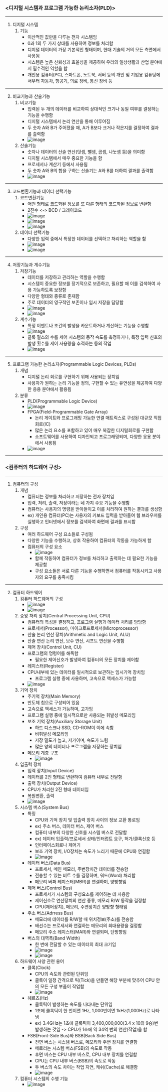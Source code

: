 ### <디지털 시스템과 프로그램 가능한 논리소자(PLD)>
- - -
1. 디지털 시스템
   1) 기능
      - 이산적인 값만을 다루는 전자 시스템임
      - 0과 1의 두 가지 상태를 사용하여 정보를 처리함
      - 디지털 데이터의 가장 기본적인 형태이며, 현대 기술의 거의 모든 측면에서 사용됨
      - 시스템은 높은 신뢰성과 효율성을 제공하여 우리의 일상생활과 산업 분야에서 필수적인 역할을 함
      - 개인용 컴퓨터(PC), 스마트폰, 노트북, 서버 등의 개인 및 기업용 컴퓨팅에서부터 자동차, 항공기, 의료 장비, 통신 장비 등
- - -
2. 비교기능과 산술기능
   1) 비교기능
      - 입력된 두 개의 데이터를 비교하여 상대적인 크기나 동일 여부를 결정하는 기능을 수행함
      - 디지털 시스템에서 논리 연산을 통해 이루어짐
      - 두 숫자 A와 B가 주어졌을 때, A가 B보다 크거나 작은지를 결정하여 결과를 출력함
      - ![image](https://github.com/user-attachments/assets/29b91378-e884-4838-b450-b67cf04a4e35)
   2) 산술기능
      - 숫자나 데이터의 산술 연산(덧셈, 뺄셈, 곱셈, 나눗셈 등)을 의미함
      - 디지털 시스템에서 매우 중요한 기능을 함
      - 프로세서나 계산기 등에서 사용됨
      - 두 숫자 A와 B의 합을 구하는 산술기는 A와 B를 더하여 결과를 출력함
      - ![image](https://github.com/user-attachments/assets/c452c7d5-6a2b-45f8-bebe-b6d653bfc9c6)
- - -
3. 코드변환기능과 데이터 선택기능
   1) 코드변환기능
      - 어떤 형태로 코드화된 정보를 또 다른 형태의 코드화된 정보로 변환함
      - 2진수 <-> BCD / 그레이코드
      - ![image](https://github.com/user-attachments/assets/a61bf4a6-4110-4c6c-a98c-7dfda82dc2fb)
      - ![image](https://github.com/user-attachments/assets/d1b058ce-deb2-4e3b-a089-b4b77596c30e)
      - ![image](https://github.com/user-attachments/assets/b3dbc1bf-c66f-4d9d-b2d6-34d1591631fe)
   2) 데이터 선택기능
      - 다양한 입력 중에서 특정한 데이터를 선택하고 처리하는 역할을 함
      - ![image](https://github.com/user-attachments/assets/fb97f4b5-f201-4cbb-9a94-ab07d2f14f36)
      - ![image](https://github.com/user-attachments/assets/2979de05-2d73-4a7a-89db-8c21f68ecb0a)
- - -
4. 저장기능과 계수기능
   1) 저장기능
      - 데이터를 저장하고 관리하는 역할을 수행함
      - 시스템이 중요한 정보를 장기적으로 보존하고, 필요할 때 이를 검색하여 사용 가능하도록 보장함
      - 다양한 형태와 종류로 존재함
      - 주로 데이터의 영구적인 보존이나 임시 저장을 담당함
      - ![image](https://github.com/user-attachments/assets/4e43ff2f-7192-41ee-a7eb-7a6705cc56ea)
      - ![image](https://github.com/user-attachments/assets/3c527e78-8618-43ea-9b31-2b7c8e8b48a4)
   2) 계수기능
      - 특정 이벤트나 조건의 발생을 카운트하거나 계산하는 기능을 수행함
      - ![image](https://github.com/user-attachments/assets/40b415de-88c9-48a6-be7c-a667e2aa0391)
      - 클록 펄스의 수를 세어 시스템의 동작 속도를 측정하거나, 특정 입력 신호의 발생 횟수를 세어 사용량을 추적하는 등의 작업
      - ![image](https://github.com/user-attachments/assets/9109bdf8-d403-4a70-b27d-9d3300989035)
- - -
5. 프로그램 가능한 논리소자(Programmable Logic Devices, PLDs)
   1) 개념
      - 디지털 논리 회로를 구현하기 위해 사용되는 장치임
      - 사용자가 원하는 논리 기능을 정의, 구현할 수 있는 유연성을 제공하여 다양한 응용 분야에서 활용됨
   2) 분류
      - PLD(Programmable Logic Device)
      - ![image](https://github.com/user-attachments/assets/666b6d1d-4fa9-4c2e-a050-18fa52f2de7d)
      - FPGA(Field-Programmable Gate Array)
        - 논리 게이트와 프로그래밍 가능한 연결 매트릭스로 구성된 대규모 직접회로(IC)
        - 많은 논리 요소를 포함하고 있어 매우 복잡한 디지털회로를 구현함
        - 소프트웨어를 사용하여 디자인되고 프로그래밍되며, 다양한 응용 분야에서 사용됨 
      - ![image](https://github.com/user-attachments/assets/df5eb674-f65f-47a8-a664-53c4f40f4f5b)
- - -
### <컴퓨터의 하드웨어 구성>
- - -
1. 컴퓨터의 구성
   1) 개념
      - 컴퓨터는 정보를 처리하고 저장하는 전자 장치임
      - 입력, 처리, 출력, 저장이라는 네 가지 주요 기능을 수행함
      - 컴퓨터는 사용자의 명령을 받아들이고 이를 처리하여 원하는 결과를 생성함
      - ex) 개인용 컴퓨터(PC)는 사용자의 키보드 입력을 받아들여 웹 브라우저를 실행하고 인터넷에서 정보를 검색하여 화면에 결과를 표시함
   2) 구성
      - 여러 하드웨어 구성 요소들로 구성됨
      - 다양한 기능을 수행하고, 상호 작용하여 컴퓨터의 작동을 가능하게 함
      - 컴퓨터의 구성 요소
        - ![image](https://github.com/user-attachments/assets/08ff57c9-60b0-4978-9833-9b84fd1a1eb1)
        - 함께 작동하여 컴퓨터가 정보를 처리하고 출력하는 데 필요한 기능을 제공함
        - 구성 요소들은 서로 다른 기능을 수행하면서 컴퓨터를 작동시키고 사용자의 요구를 충족시킴
- - -
2. 컴퓨터 하드웨어
   1) 컴퓨터 하드웨어의 구성
      - ![image](https://github.com/user-attachments/assets/ba8202ac-4bcb-42e6-89b3-721977328678)
      - ![image](https://github.com/user-attachments/assets/6395aae3-68c2-4554-af24-b77a230f824d)
   2) 중앙 처리 장치(Central Processing Unit, CPU)
      - 컴퓨터의 특성을 결정하고, 프로그램 실행과 데이터 처리를 담당함
      - 프로세서(Processor), 마이크로프로세서(Microprocessor)
      - 산술 논리 연산 장치(Arithmetic and Logic Unit, ALU)
      - 산술 연산 논리 연산, 보수 연산, 시프트 연산을 수행함
      - 제어 장치(Control Unit, CU)
      - 프로그램의 명령어를 해독함
        - 필요한 제어신호가 발생하여 컴퓨터의 모든 장치를 제어함
      - 레지스터(Register)
      - CPU내부에 있는 데이터를 일시적으로 보관하는 임시기억 장치임
        - 프로그램 실행 중에 사용하며, 고속으로 액세스가 가능함
      - ![image](https://github.com/user-attachments/assets/036bf47b-37e0-42e2-b4b0-08857474bc39)
   3) 기억 장치
      - 주기억 장치(Main Memory)
      - 반도체 칩으로 구성되어 있음
      - 고속으로 액세스가 가능하며, 고가임
      - 프로그램 실행 중에 일시적으로만 사용되는 휘발성 메모리임
      - 보조 기억 장치(Auxiliary Storage Unit)
        - 하드 디스크나 SSD, CD-ROM이 이에 속함
        - 비휘발성 메모리임
        - 저장 밀도가 높고, 저가이며, 속도가 느림
        - 많은 양의 데이터나 프로그램을 저장하는 장치임
      - 메모리 계층 구조
        - ![image](https://github.com/user-attachments/assets/21be0fc8-52be-441a-b43e-05c8b7f4b525)
   4) 입출력 장치
      - 입력 장치(Input Device)
      - 데이터를 2진 형태로 변환하여 컴퓨터 내부로 전달함
      - 출력 장치(Output Device)
      - CPU가 처리한 2진 형태 데이터임
      - 복원변환, 출력
      - ![image](https://github.com/user-attachments/assets/f3a5bacf-2b87-4c11-810e-6e04b879281e)
   5) 시스템 버스(System Bus)
      - 특징
        - CPU와 기억 장치 및 입출력 장치 사이의 정보 교환 통로임
        - ex) 주소 버스, 데이터 버스, 제어 버스
        - 컴퓨터 내부의 다양한 신호를 시스템 버스로 전달함
        - ex) 데이터 입출력/프로세서 상태/인터럽트 요구, 허가/클록신호 등
        - 인터페이스회로나 제어기
        - 보조 기억 장치, I/O장치는 속도가 느리기 때문에 CPU와 연결함
        - ![image](https://github.com/user-attachments/assets/a0cc0c4f-4d4c-4fb8-9b63-93859f8f5624)
      - 데이터 버스(Data Bus)
        - 프로세서, 메인 메모리, 주변장치간 데이터를 전송함
        - 전송할 수 있는 비트 수를 결정하며, 워드(Word) 처리함
        - 메모리 버퍼 레지스터(MBR)를 연결하며, 양방향임
      - 제어 버스(Control Bus)
        - 프로세서가 시스템의 구성요소를 제어하는 데 사용함
        - 제어신호로 연산장치의 연산 종류, 메모리 R/W 동작을 결정함
        - CPU(제어장치), 메모리, 주변장치간 양방향 형태임
      - 주소 버스(Adrress Bus)
        - 메모리에 데이터를 R/W할 때 위치정보(주소)를 전송함
        - 배선수는 프로세서와 연결하는 메모리의 최대용량을 결정함
        - 메모리 주소 레지스터(MAR)와 연결되며, 단방향임
      - 버스의 대역폭(Band Width)
        - 한 번에 전달할 수 있는 데이터의 최대 크기임
        - ![image](https://github.com/user-attachments/assets/be759a3d-e589-42bf-92fa-279d8ec15028)
        - ![image](https://github.com/user-attachments/assets/5a265cb8-854a-4395-b5a5-920976691ef1)
   6) 하드웨어 사양 관련 용어
      - 클록(Clock)
        - CPU의 속도와 관련된 단위임
        - 클록이 일정 간격으로 틱(Tick)을 만들면 해당 부분에 맞추어 CPU 안의 모든 구성 부품이 작업함
        - ![image](https://github.com/user-attachments/assets/36819918-9058-4f1c-bd6c-b7a00e6cfde9)
      - 헤르츠(Hz)
        - 클록틱이 발생하는 속도를 나타내는 단위임
        - 1초에 클록틱이 한 번이면 1Hz, 1,000번이면 1kHz(1,000Hz)로 나타냄
        - ex) 3.4GHz는 1초에 클록틱이 3,400,000,000(3.4 x 10의 9승)번 발생하는 것임 -> CPU가 1초에 약 34억 번의 연산(작업)을 함
      - FSB(Front-Side Bus)와 BSB(Back Side Bus)
        - 전면 버스는 시스템 버스로, 메모리와 주변 장치를 연결함
        - 메로리는 시스템 버스(FSB)의 속도로 작동
        - 후면 버스는 CPU 내부 버스로, CPU 내부 장치를 연결함
        - CPU는 CPU 내부 버스(BSB)의 속도로 작동
        - 두 버스의 속도 차이는 작업 지연, 캐쉬(Cache)로 해결함
        - ![image](https://github.com/user-attachments/assets/38c4564f-7deb-46e6-acaf-38a378575488)
   7) 컴퓨터 시스템의 수행 기능
      - ![image](https://github.com/user-attachments/assets/cf81163e-5f48-4b22-96c9-824957c142d6)
